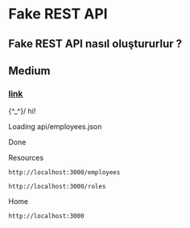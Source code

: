 # Fake REST API
## Fake REST API nasıl oluştururlur ?
## Medium
###  [link](https://alper-bayram.medium.com/fake-rest-api-nas%C4%B1l-olu%C5%9Fturulur-d090c35740b)

  \{^_^}/ hi!

  Loading api/employees.json

  Done

  Resources

  `http://localhost:3000/employees`

  `http://localhost:3000/roles`

  Home

  `http://localhost:3000`

